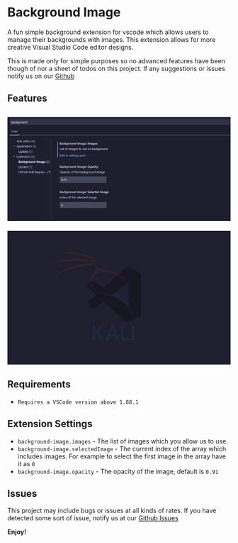 # Background Image

A fun simple background extension for vscode which allows users to manage their backgrounds with images. This extension allows for more creative Visual Studio Code editor designs.

This is made only for simple purposes so no advanced features have been though of nor a sheet of todos on this project. If any suggestions or issues notify us on our [Github](https://github.com/lukasolsen/background-image)

## Features

## ![Configurations](./assets/image.png)

![Background](./assets/image-1.png)

## Requirements

- `Requires a VSCode version above 1.88.1`

## Extension Settings

- `background-image.images` - The list of images which you allow us to use.
- `background-image.selectedImage` - The current index of the array which includes images. For example to select the first image in the array have it as `0`
- `background-image.opacity` - The opacity of the image, default is `0.91`

## Issues

This project may include bugs or issues at all kinds of rates. If you have detected some sort of issue, notify us at our [Github Issues](https://github.com/lukasolsen/background-image/issues)

**Enjoy!**
